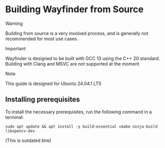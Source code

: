 # Building Wayfinder from Source

>[!WARNING]
>Building from source is a very involved process, and is generally not recommended for most use cases.

>[!IMPORTANT]
>Wayfinder is designed to be built with GCC 13 using the C++ 20 standard. Building with Clang and MSVC are not supported at the moment

>[!NOTE]
>This guide is designed for Ubuntu 24.04.1 LTS

## Installing prerequisites

To install the necessary prerequisites, run the following command in a terminal:
<!-- Eventually OpenCV will be built from source. For now we rely on system installations -->
```
sudo apt update && apt install -y build-essential cmake ninja-build libopencv-dev 
```
(This is outdated btw)
